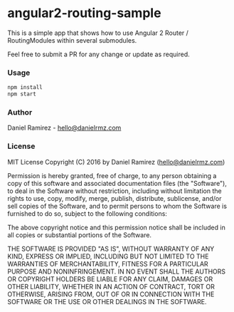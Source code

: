 # angular2-routing-sample

This is a simple app that shows how to use Angular 2 Router / RoutingModules within several 
submodules. 

Feel free to submit a PR for any change or update as required.

### Usage

```javascript
npm install 
npm start
```

### Author
Daniel Ramirez - hello@danielrmz.com

### License
MIT License Copyright (C) 2016 by Daniel Ramirez (hello@danielrmz.com)

Permission is hereby granted, free of charge, to any person obtaining a copy of this software and associated documentation files (the "Software"), to deal in the Software without restriction, including without limitation the rights to use, copy, modify, merge, publish, distribute, sublicense, and/or sell copies of the Software, and to permit persons to whom the Software is furnished to do so, subject to the following conditions:

The above copyright notice and this permission notice shall be included in all copies or substantial portions of the Software.

THE SOFTWARE IS PROVIDED "AS IS", WITHOUT WARRANTY OF ANY KIND, EXPRESS OR IMPLIED, INCLUDING BUT NOT LIMITED TO THE WARRANTIES OF MERCHANTABILITY, FITNESS FOR A PARTICULAR PURPOSE AND NONINFRINGEMENT. IN NO EVENT SHALL THE AUTHORS OR COPYRIGHT HOLDERS BE LIABLE FOR ANY CLAIM, DAMAGES OR OTHER LIABILITY, WHETHER IN AN ACTION OF CONTRACT, TORT OR OTHERWISE, ARISING FROM, OUT OF OR IN CONNECTION WITH THE SOFTWARE OR THE USE OR OTHER DEALINGS IN THE SOFTWARE.